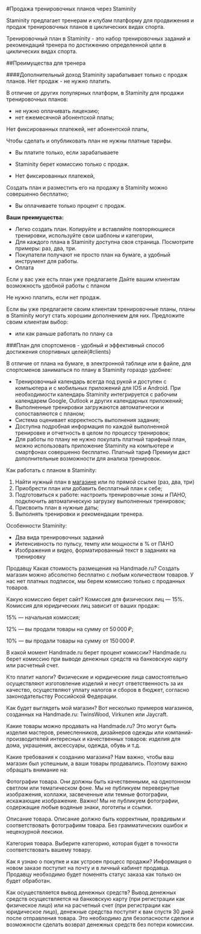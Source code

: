 #Продажа тренировочных планов через Staminity

Staminity предлагает тренерам и клубам платформу для продвижения и продаж тренировочных планов в циклических видах спорта.

Тренировочный план в Staminity - это набор тренировочных заданий и рекомендаций тренера по достижению определенной цели в циклических видах спорта. 

##Преимущества для тренера

####Дополнительный доход
Staminity зарабатывает только с продаж планов. Нет продаж - не нужно платить. 

В отличие от других популярных платформ, в Staminity для продажи тренировочных планов:
* не нужно оплачивать лицензию; 
* нет ежемесячной абонентской платы;



Нет фиксированных платежей, нет абонентской платы, 

Чтобы сделать и опубликовать план не нужны платные тарифы. 

* Вы платите только, если зарабатываете

* Staminity берет комиссию только с продаж. 
* Нет фиксированных платежей, 

Создать план и разместить его на продажу в Staminity можно совершенно бесплатно;
* Вы оплачиваете только процент с продаж.



**Ваши преимущества:**
* Легко создать план. Копируйте и вставляйте повторяющиеся тренировки, используйте свои шаблоны и категории, 
* Для каждого плана в Staminity доступна своя страница. Посмотрите примеры: раз, два, три.
* Покупатели получают не просто план на бумаге, а удобный инструмент для работы.
* Оплата

Если у вас уже есть план уже предлагаете
Дайте вашим клиентам возможность удобной работы с планом



Не нужно платить, если нет продаж.

Если вы уже предлагаете своим клиентам тренировочные планы, планы в Staminity могут стать хорошим дополнением для них. Предложите своим клиентам выбор:
* или как раньше работать по плану са



###План для спортсменов - удобный и эффективный способ достижения спортивных целей{#clients}

В отличие от плана на бумаге, в электронной таблице или в файле, для спортсменов заниматься по плану в Staminity гораздо удобнее: 
* Тренировочный календарь всегда под рукой и доступен с компьютера и с мобильных приложений для IOS и Android. При необходимости календарь Staminity интегрируется с рабочим календарем Google, Outlook и других календарных приложений;
* Выполненные тренировки загружаются автоматически и сопоставляются с планом;
* Система оценивает корректность выполнения задания;
* Доступна подробная информация по каждой выполненной тренировке и отчетность в целом по процессу тренировок;
* Для работы по плану не нужно покупать платный тарифный план, можно использовать приложение Staminity на компьютере и смартфонах совершенно бесплатно. Платный тариф Премиум даст дополнительные возможности для анализа тренировок.

Как работать с планом в Staminity:

1. Найти нужный план в [магазине](/ссылка) или по прямой ссылке (раз, два, три)
2. Приобрести план или добавить бесплатный план к себе;
3. Подготовиться к работе: настроить тренировочные зоны и ПАНО, подключить автоматическую загрузку выполненных тренировок;
4. Присвоить план в нужные даты;
5. Выполнять тренировки и рекомендации тренера.





Особенности Staminity:
* Два вида тренировочных заданий
* Интенсивность по пульсу, темпу или мощности в % от ПАНО
* Изображения и видео, форматированный текст в заданиях на тренировку








Продавцу
Какая стоимость размещения на Handmade.ru?
Создать магазин можно абсолютно бесплатно с любым количеством товаров. У нас нет платных подписок, мы берем комиссию только с проданных товаров.

Какую комиссию берет сайт?
Комиссия для физических лиц — 15%. Комиссия для юридических лиц зависит от ваших продаж:

15% — начальная комиссия;

12% — вы продали товары на сумму от 50 000 ₽;

10% — вы продали товары на сумму от 150 000 ₽.

В какой момент Handmade.ru берет процент комиссии?
Handmade.ru берет комиссию при выводе денежных средств на банковскую карту или расчетный счет.

Кто платит налоги?
Физические и юридические лица самостоятельно осуществляют изготовление изделий и несут ответственность за их качество, осуществляют уплату налогов и сборов в бюджет, согласно законодательству Российской Федерации.

Как будет выглядеть мой магазин?
Вот несколько примеров магазинов, созданных на Handmade.ru: TwinsWood, Virkunen или Jaycraft.

Какие товары можно продавать на Handmade.ru?
Это могут быть изделия мастеров, ремесленников, дизайнеров одежды или компаний-производителей интересных и качественных товаров: изделия для дома, украшения, аксессуары, одежда, обувь и т.д.

Какие требования к созданию магазина?
Нам важно, чтобы ваш магазин был успешным, а ваши товары продавались. Поэтому важно обращать внимание на:

Фотографии товара. Они должны быть качественными, на однотонном светлом или тематическом фоне. Мы не публикуем перевернутые изображения, коллажи, засвеченные или темные фотографии, искажающие изображение. Важно! Мы не публикуем фотографии, содержащие любые водяные знаки, логотипы и ссылки.

Описание товара. Описание должно быть корректным, правдивым и соответствовать фотографиям товара. Без грамматических ошибок и нецензурной лексики.

Категория товара. Выберите категорию, которая будет в точности соответствовать вашему товару.

Как я узнаю о покупке и как устроен процесс продажи?
Информация о новом заказе поступит на почту и в личный кабинет продавца. Продавцу необходимо будет поменять статус заказа как только он будет обработан.

Как осуществляется вывод денежных средств?
Вывод денежных средств осуществляется на банковскую карту (при регистрации как физическое лицо) или на расчетный счет (при регистрации как юридическое лицо), денежные средства поступят к вам спустя 30 дней после отправления товара. Это необходимо для безопасности сделки и возможности сделать возврат денежных средств без потери комиссии.